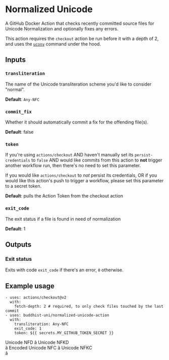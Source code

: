 # Normalized Unicode

A GitHub Docker Action that checks recently committed source files for Unicode Normalization and optionally fixes any errors.

This action requires the `checkout` action be run before it with a depth of 2, and uses the [`uconv`](https://linux.die.net/man/1/uconv) command under the hood.

## Inputs

### `transliteration`

The name of the Unicode transliteration scheme you'd like to consider "normal".

**Default**: `Any-NFC`

### `commit_fix`

Whether it should automatically commit a fix for the offending file(s).

**Default**: false

### `token`

If you're using `actions/checkout` AND haven't manually set its `persist-credentials` to `false` AND would like commits from this action to **not** trigger another workflow run, then there's no need to set this parameter.

If you would like `actions/checkout` to *not* persist its credentials, OR if you would like this action's push to trigger a workflow, please set this parameter to a secret token.

**Default**: pulls the Action Token from the checkout action

### `exit_code`
 
The exit status if a file is found in need of normalization

**Default**: 1

## Outputs

### Exit status

Exits with code `exit_code` if there's an error, `0` otherwise.

## Example usage

```
- uses: actions/checkout@v2
  with:
    fetch-depth: 2 # required, to only check files touched by the last commit
- uses: buddhist-uni/normalized-unicode-action
  with:
    transliteration: Any-NFC
    exit_code: 1
    token: ${{ secrets.MY_GITHUB_TOKEN_SECRET }}
```

Unicode NFD 
â
Unicode NFKD    
â
 Encoded
Unicode NFC 
â
Unicode NFKC    
â

